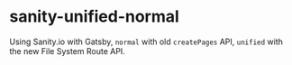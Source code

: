 # sanity-unified-normal

Using Sanity.io with Gatsby, `normal` with old `createPages` API, `unified` with the new File System Route API.
